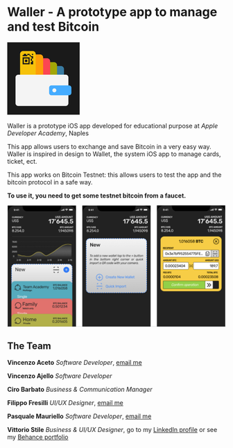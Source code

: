 # Waller - A prototype app to manage and test Bitcoin

![alt Waller icon](https://github.com/vinzaceto/madeInChain/blob/master/Waller/Waller/Assets.xcassets/AppIcon.appiconset/wallerIcon-83.5%402x.png)

Waller is a prototype iOS app developed for educational purpose at _Apple Developer Academy_, Naples

This app allows users to exchange and save Bitcoin in a very easy way. Waller is inspired in design to Wallet, the system iOS app to manage cards, ticket, ect.

This app works on Bitcoin Testnet: this allows users to test the app and the bitcoin protocol in a safe way.

**To use it, you need to get some testnet bitcoin from a faucet.**

![alt Waller screenshot](https://github.com/vinzaceto/madeInChain/blob/master/Screen%20Shot%202018-04-12%20at%2009.30.54.png)



**The Team**
-----

**Vincenzo Aceto** _Software Developer_, [email me](mailTo://vinc.aceto@gmail.com)

**Vincenzo Ajello** _Software Developer_

**Ciro Barbato** _Business & Communication Manager_

**Filippo Fresilli** _UI/UX Designer_, [email me](mailTo://filippo.fresilli@gmail.com)

**Pasquale Mauriello** _Software Developer_, [email me](mailTo://paki81@cheapnet.it)

**Vittorio Stile** _Business & UI/UX Designer_, go to my [LinkedIn profile](https://www.linkedin.com/in/vittoriostile/) or see my [Behance portfolio](https://www.behance.net/vittoriostile)




